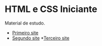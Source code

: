 # HTML e CSS Iniciante

Material de estudo.

* [Primeiro site](https://calebesoares.github.io/html-css/modulo_02/desafio10/android-02/android.html)
* [Segundo site](https://calebesoares.github.io/html-css/desafios/desafio12/index.html)
*[Terceiro site](https://calebesoares.github.io/projeto-redes-sociais/index.html)

